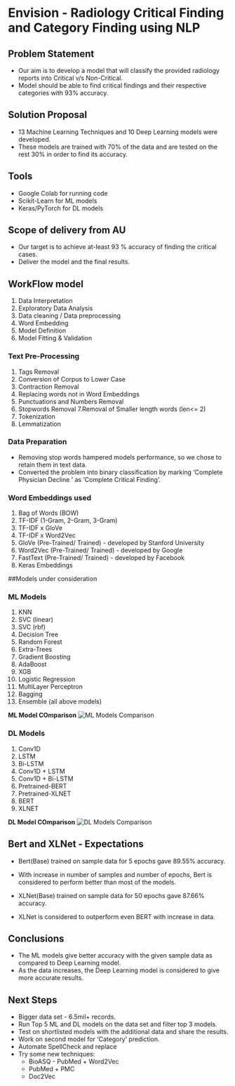 # Envision - Radiology Critical Finding and Category Finding using NLP

## Problem Statement
- Our aim is to develop a model that will classify the provided radiology reports into Critical v/s Non-Critical.
- Model should be able to find critical findings and their respective categories  with  93% accuracy.

## Solution Proposal
- 13 Machine Learning Techniques and 10 Deep Learning models were developed. 
- These models are trained with 70% of the data and are tested on the rest 30% in order to find its accuracy. 

## Tools
- Google Colab for running code
- Scikit-Learn for ML models
- Keras/PyTorch  for DL models

## Scope of delivery from AU
- Our target is to achieve at-least 93 % accuracy of finding the critical cases.
- Deliver the model and the final results.

## WorkFlow model

1. Data Interpretation
2. Exploratory Data Analysis
3. Data cleaning / Data preprocessing
4. Word Embedding
5. Model Definition
6. Model Fitting & Validation

### Text Pre-Processing
1. Tags Removal
2. Conversion of Corpus to Lower Case
3. Contraction Removal
4. Replacing words not in Word Embeddings
5. Punctuations and Numbers Removal
6. Stopwords Removal
7.Removal of Smaller length words (len<= 2)
8. Tokenization
9. Lemmatization

### Data Preparation
- Removing stop words hampered models performance, so we chose to retain them in text data.
- Converted the problem into binary classification by marking ‘Complete Physician Decline ’ as ‘Complete Critical Finding’.

### Word Embeddings used

1. Bag of Words (BOW)
2. TF-IDF (1-Gram, 2-Gram, 3-Gram)
3. TF-IDF x GloVe
4. TF-IDF x Word2Vec
5. GloVe (Pre-Trained/ Trained) - developed by Stanford University
6. Word2Vec (Pre-Trained/ Trained) - developed by Google
7. FastText (Pre-Trained/ Trained) - developed by Facebook
8. Keras Embeddings

##Models under consideration

### ML Models
1. KNN
2. SVC (linear)
3. SVC (rbf)
4. Decision Tree
5. Random Forest
6. Extra-Trees
7. Gradient Boosting
8. AdaBoost
9. XGB
10. Logistic Regression
11. MultiLayer Perceptron
12. Bagging
13. Ensemble (all above models)

**ML Model COmparison**
![ML Models Comparison](https://user-images.githubusercontent.com/52782749/63433737-6bae1580-c441-11e9-910c-64f9c6036f80.png)

### DL Models
1. Conv1D
2. LSTM
3. Bi-LSTM
4. Conv1D + LSTM
5. Conv1D + Bi-LSTM
6. Pretrained-BERT
7. Pretrained-XLNET
8. BERT
9. XLNET

**DL Model COmparison**
![DL Models Comparison](https://user-images.githubusercontent.com/52782749/63433680-48836600-c441-11e9-9624-cb92ab49c49e.png)

## Bert and XLNet - Expectations

- Bert(Base) trained on sample data for 5 epochs gave 89.55% accuracy.
- With increase in number of samples and number of epochs, Bert is considered to perform better than most of the models.

- XLNet(Base) trained on sample data for 50 epochs gave 87.66% accuracy.
- XLNet is considered to outperform even BERT with increase in data.

## Conclusions
- The ML models give better accuracy with the given sample data as compared to  Deep Learning model.
- As the data increases, the Deep Learning model is considered to give more accurate results.

## Next Steps
- Bigger data set - 6.5mil+ records.
- Run Top 5 ML and DL models on the data set and filter top 3 models.
- Test on shortlisted models with the additional data and share the results.
- Work on second model for ‘Category’ prediction.
- Automate SpellCheck and replace
- Try some new techniques:
  - BioASQ - PubMed + Word2Vec
  - PubMed + PMC
  - Doc2Vec

##
















